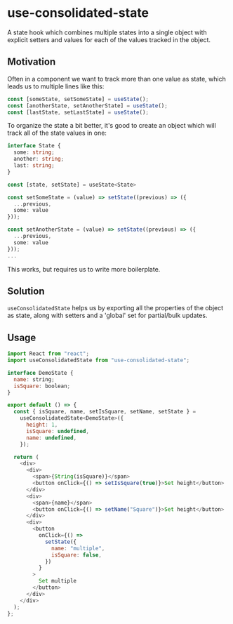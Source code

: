 # use-consolidated-state
A state hook which combines multiple states into a single object with explicit setters and values for each of the values tracked in the object.

## Motivation
Often in a component we want to track more than one value as state, which leads us to multiple lines like this:
```typescript
const [someState, setSomeState] = useState();
const [anotherState, setAnotherState] = useState();
const [lastState, setLastState] = useState();
```
To organize the state a bit better, it's good to create an object which will track all of the state values in one:
```typescript
interface State {
  some: string;
  another: string;
  last: string;
}

const [state, setState] = useState<State>

const setSomeState = (value) => setState((previous) => ({
  ...previous,
  some: value
}));

const setAnotherState = (value) => setState((previous) => ({
  ...previous,
  some: value
}));
...
```
This works, but requires us to write more boilerplate.

## Solution
```useConsolidatedState``` helps us by exporting all the properties of the object as state, along with setters and a 'global' set for partial/bulk updates.
## Usage
```javascript
import React from "react";
import useConsolidatedState from "use-consolidated-state";

interface DemoState {
  name: string;
  isSquare: boolean;
}

export default () => {
  const { isSquare, name, setIsSquare, setName, setState } =
    useConsolidatedState<DemoState>({
      height: 1,
      isSquare: undefined,
      name: undefined,
    });

  return (
    <div>
      <div>
        <span>{String(isSquare)}</span>
        <button onClick={() => setIsSquare(true)}>Set height</button>
      </div>
      <div>
        <span>{name}</span>
        <button onClick={() => setName("Square")}>Set height</button>
      </div>
      <div>
        <button
          onClick={() =>
            setState({
              name: "multiple",
              isSquare: false,
            }) 
          }
        >
          Set multiple
        </button>
      </div>
    </div>
  );
};

```